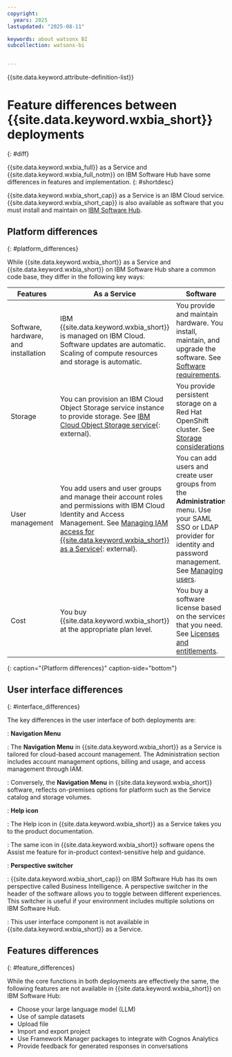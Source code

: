```yaml
---
copyright:
  years: 2025
lastupdated: "2025-08-11"

keywords: about watsonx BI
subcollection: watsonx-bi


---
```


{{site.data.keyword.attribute-definition-list}}

# Feature differences between {{site.data.keyword.wxbia_short}} deployments
{: #diff}

{{site.data.keyword.wxbia_full}} as a Service and {{site.data.keyword.wxbia_full_notm}} on IBM Software Hub have some differences in features and implementation.  {: #shortdesc}

{{site.data.keyword.wxbia_short_cap}} as a Service is an IBM Cloud service. {{site.data.keyword.wxbia_short_cap}} is also available as software that you must install and maintain on [IBM Software Hub](https://www.ibm.com/docs/software-hub/latest?topic=overview).

## Platform differences
{: #platform_differences}

While {{site.data.keyword.wxbia_short}} as a Service and {{site.data.keyword.wxbia_short}} on IBM Software Hub share a common code base, they differ in the following key ways:

 | Features | As a Service | Software | 
   |-------|-------------|-----------|
   |Software, hardware, and installation	 | IBM {{site.data.keyword.wxbia_short}} is managed on IBM Cloud. Software updates are automatic. Scaling of compute resources and storage is automatic. |You provide and maintain hardware. You install, maintain, and upgrade the software. See [Software requirements](https://www.ibm.com/docs/en/software-hub/5.2.x?topic=services-watsonx-bi).|
   | Storage | You can provision an IBM Cloud Object Storage service instance to provide storage. See [IBM Cloud Object Storage service](/docs/watsonx-bi?topic=watsonx-bi-cos){: external}. | You provide persistent storage on a Red Hat OpenShift cluster. See [Storage considerations](https://www.ibm.com/docs/en/software-hub/latest?topic=planning-storage-considerations). |
   | User management	 | You add users and user groups and manage their account roles and permissions with IBM Cloud Identity and Access Management. See [Managing IAM access for {{site.data.keyword.wxbia_short}} as a Service](/docs/watsonx-bi?topic=watsonx-bi-managing-iam-access-for-watsonx-bi-as-a-service){: external}. | You can add users and create user groups from the **Administration** menu. Use your SAML SSO or LDAP provider for identity and password management. See [Managing users](https://www.ibm.com/docs/en/software-hub/latest?topic=a-managing-users). |
   | Cost | You buy {{site.data.keyword.wxbia_short}} at the appropriate plan level. | You buy a software license based on the services that you need. See [Licenses and entitlements](https://www.ibm.com/docs/en/software-hub/latest?topic=planning-licenses-entitlements). |
   {: caption="{Platform differences}" caption-side="bottom"}

## User interface differences
{: #interface_differences}

The key differences in the user interface of both deployments are:

: **Navigation Menu**

: The **Navigation Menu** in {{site.data.keyword.wxbia_short}} as a Service is tailored for cloud-based account management. The Administration section includes account management options, billing and usage, and access management through IAM.

: Conversely, the **Navigation Menu** in {{site.data.keyword.wxbia_short}} software, reflects on-premises options for platform such as the Service catalog and storage volumes. 

: **Help icon**

: The Help icon in {{site.data.keyword.wxbia_short}} as a Service takes you to the product documentation. 

: The same icon in {{site.data.keyword.wxbia_short}} software opens the Assist me feature for in-product context-sensitive help and guidance.

: **Perspective switcher**

: {{site.data.keyword.wxbia_short_cap}} on IBM Software Hub has its own perspective called Business Intelligence. A perspective switcher in the header of the software allows you to toggle between different experiences. This switcher is useful if your environment includes multiple solutions on IBM Software Hub.

: This user interface component is not available in {{site.data.keyword.wxbia_short}} as a Service. 

## Features differences 
{: #feature_differences}

While the core functions in both deployments are effectively the same, the following features are not available in {{site.data.keyword.wxbia_short}} on IBM Software Hub:

- Choose your large language model (LLM)
- Use of sample datasets
- Upload file 
- Import and export project
- Use Framework Manager packages to integrate with Cognos Analytics 
- Provide feedback for generated responses in conversations
